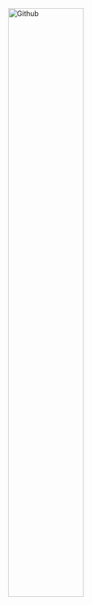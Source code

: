 <img width="55%" align="right" alt="Github" src="https://raw.githubusercontent.com/onimur/.github/master/.resources/git-header.svg" />


<!---
Pannapatkladdang/Pannapatkladdang is a ✨ special ✨ repository because its `README.md` (this file) appears on your GitHub profile.
You can click the Preview link to take a look at your changes.
--->
